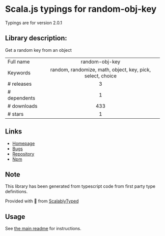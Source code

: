 
# Scala.js typings for random-obj-key

Typings are for version 2.0.1

## Library description:
Get a random key from an object

|                    |                 |
| ------------------ | :-------------: |
| Full name          | random-obj-key |
| Keywords           | random, randomize, math, object, key, pick, select, choice |
| # releases         | 3 |
| # dependents       | 1 |
| # downloads        | 433 |
| # stars            | 1 |

## Links
- [Homepage](https://github.com/sindresorhus/random-obj-key#readme)
- [Bugs](https://github.com/sindresorhus/random-obj-key/issues)
- [Repository](https://github.com/sindresorhus/random-obj-key)
- [Npm](https://www.npmjs.com/package/random-obj-key)
    


## Note
This library has been generated from typescript code from first party type definitions.

Provided with :purple_heart: from [ScalablyTyped](https://github.com/oyvindberg/ScalablyTyped)

## Usage
See [the main readme](../../readme.md) for instructions.


